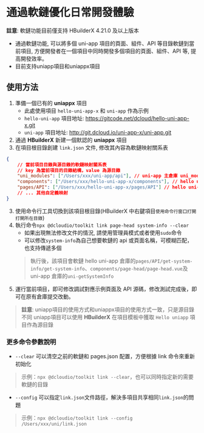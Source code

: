 # 通過軟鏈優化日常開發體驗

**註意**: 軟鏈功能目前僅支持 HBuilderX 4.21.0 及以上版本
* 通過軟鏈功能, 可以將多個 uni-app 項目的頁面、組件、API 等目錄軟鏈到當前項目, 方便開發者在一個項目中同時開發多個項目的頁面、組件、API 等, 提高開發效率。
* 目前支持uniapp項目和uniappx項目

## 使用方法

1. 準備一個已有的 **uniappx** 項目
    * 此處使用項目 `hello-uni-app-x` 和 `uni-app` 作為示例
    * `hello-uni-app` 項目地址: <https://gitcode.net/dcloud/hello-uni-app-x.git>
    * `uni-app` 項目地址: <http://git.dcloud.io/uni-app-x/uni-app.git>
2. 通過 **HBuilderX** 新建一個默認的 **uniappx** 項目
3. 在項目根目錄創建 `link.json` 文件, 修改其內容為軟鏈映射關系表

```json
{
    // 當前項目目錄與源目錄的軟鏈映射關系表
    // key 為當前項目的目錄結構，value 為源目錄
    "uni_modules": ["/Users/xxx/uni-app/api"], // uni-app 主倉庫 uni_modules 實現的 api 根目錄
    "components": ["/Users/xxx/hello-uni-app-x/components"], // hello uni-app x 根目錄的 components 目錄
    "pages/API": ["/Users/xxx/hello-uni-app-x/pages/API"] // hello uni-app x 的 API 頁面根目錄
    // ... 其他自定義映射
}
```

3. 使用命令行工具切換到該項目根目錄(HBuilderX 中右鍵項目`使用命令行窗口打開打開所在目錄`)
4. 執行命令`npx @dcloudio/toolkit link page-head system-info --clear`
    * 如果出現無法修改文件的情況, 請使用管理員模式或者使用`sudo`命令
    * 可以修改`system-info`為自己想要軟鏈的 api 或頁面名稱，可模糊匹配，也支持傳遞多個
    > 執行後，該項目會軟鏈 hello uni-app 倉庫的`pages/API/get-system-info/get-system-info`、`components/page-head/page-head.vue`及 uni-app 倉庫的`uni-getSystemInfo`
5. 運行當前項目，即可修改調試對應示例頁面及 API 源碼，修改測試完成後，即可在原有倉庫提交改動。

> **註意**: uniapp項目的使用方式和uniappx項目的使用方式一致，只是源目錄不同
> uniapp項目可以使用 **HBuilderX** 在項目模板中獲取 `Hello uniapp` 項目作為源目錄

### 更多命令參數說明

- `--clear` 可以清空之前的軟鏈和 pages.json 配置，方便根據 link 命令來重新初始化
> 示例：`npx @dcloudio/toolkit link --clear`，也可以同時指定新的需要軟鏈的目錄
- `--config` 可以指定`link.json`文件路徑，解決多項目共享相同`link.json`的問題
> 示例：`npx @dcloudio/toolkit link --config /Users/xxx/uni/link.json`
